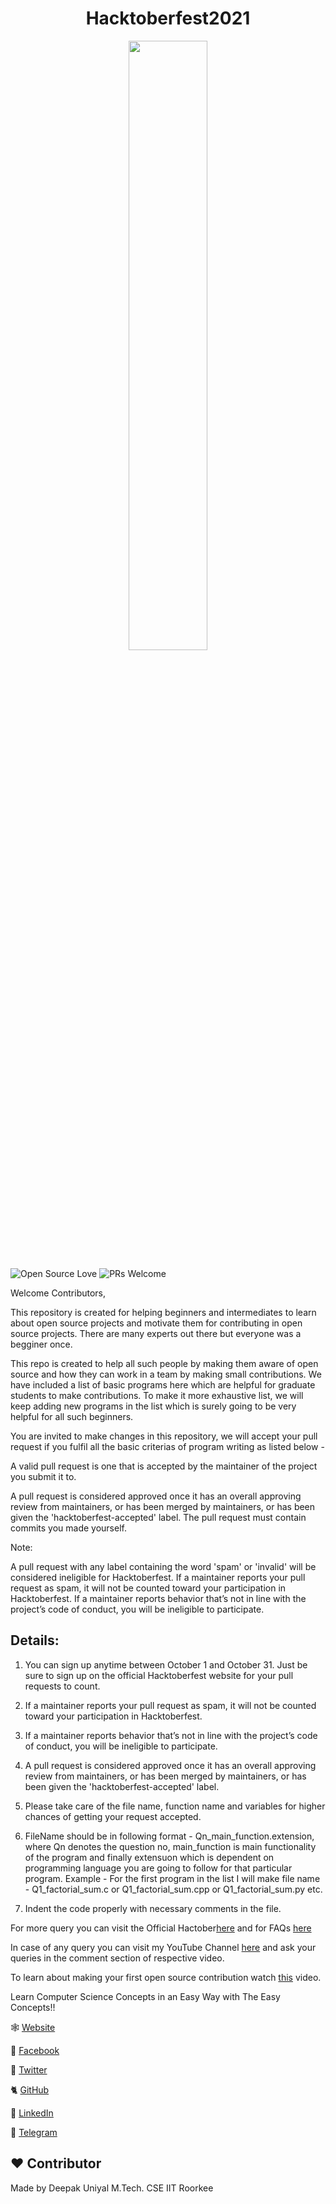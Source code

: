 <h1 align="center">Hacktoberfest2021</h1>


<p align="center">
    <a href="https://hacktoberfest.digitalocean.com/">
        <img src="https://hacktoberfest.digitalocean.com/_nuxt/img/logo-hacktoberfest-full.f42e3b1.svg" width="50%">
    </a>
</p>

![Open Source Love](https://badges.frapsoft.com/os/v2/open-source.svg?v=103)  ![PRs Welcome](https://img.shields.io/badge/PRs-welcome-green.svg)

Welcome Contributors,

This repository is created for helping beginners and intermediates to learn about open source projects and motivate them
for contributing in open source projects. There are many experts out there but everyone was a begginer once.

This repo is created to help all such people by making them aware of open source and how they can work in a team by making small contributions. We have included a list of basic programs here which are helpful for graduate students to make contributions. To make it more exhaustive list, we will keep adding new programs in the list which is surely going to be very helpful for all such beginners.


You are invited to make changes in this repository, we will accept your pull request if you fulfil all the basic criterias of program writing as listed below - 


A valid pull request is one that is accepted by the maintainer of the project you submit it to.

A pull request is considered approved once it has an overall approving review from maintainers, or has been merged by maintainers, or has been given the 'hacktoberfest-accepted' label. 
The pull request must contain commits you made yourself.


Note: 

A pull request with any label containing the word 'spam' or 'invalid' will be considered ineligible for Hacktoberfest.
If a maintainer reports your pull request as spam, it will not be counted toward your participation in Hacktoberfest.
If a maintainer reports behavior that’s not in line with the project’s code of conduct, you will be ineligible to participate.

Details:
---
1. You can sign up anytime between October 1 and October 31. Just be sure to sign up on the official Hacktoberfest website for your pull requests to count.

2. If a maintainer reports your pull request as spam, it will not be counted toward your participation in Hacktoberfest.

3. If a maintainer reports behavior that’s not in line with the project’s code of conduct, you will be ineligible to participate.

4. A pull request is considered approved once it has an overall approving review from maintainers, or has been merged by maintainers, or has been given the 'hacktoberfest-accepted' label.

6. Please take care of the file name, function name and variables for higher chances of getting your request accepted.

7. FileName should be in following format - Qn_main_function.extension, where Qn denotes the question no, main_function is main functionality of the program and finally extensuon which is dependent on programming language you are going to follow for that particular program.
Example - For the first program in the list I will make file name - Q1_factorial_sum.c or Q1_factorial_sum.cpp or Q1_factorial_sum.py etc.

8. Indent the code properly with necessary comments in the file.

For more query you can visit the Official Hactober[here](https://hacktoberfest.digitalocean.com/) and for FAQs [here](https://hacktoberfest.digitalocean.com/faq)

In case of any query you can visit my YouTube Channel [here](https://www.youtube.com/c/TheEasyConcepts/) and ask your queries in the comment section of respective video.

To learn about making your first open source contribution watch [this](https://youtu.be/c6b6B9oN4Vg) video.

Learn Computer Science Concepts in an Easy Way with The Easy Concepts!!

 🕸 [Website](http://www.theeasyconcepts.com/)

 🤖 [Facebook](https://www.facebook.com/theeasyconcepts/)

 🦚 [Twitter](https://twitter.com/theeasyconcepts)

 🐈 [GitHub](https://github.com/deepakuniyaliit/OOP)

 🤼 [LinkedIn](https://www.linkedin.com/in/deepak-uniyal-592b7545)

 📳 [Telegram](https://t.me/theeasyconcepts)


## :heart: Contributor
Made by Deepak Uniyal
M.Tech. CSE IIT Roorkee
